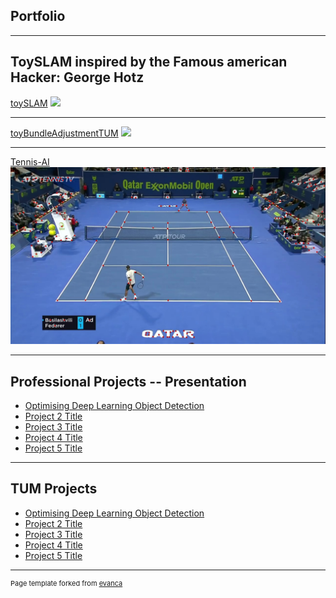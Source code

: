 ## Portfolio

---

## ToySLAM inspired by the Famous american Hacker: George Hotz 

[toySLAM](https://github.com/Oushesh/toySLAM)
<img src="images/dummy_thumbnail.jpg?raw=true"/>

---
[toyBundleAdjustmentTUM](/pdf/sample_presentation.pdf)
<img src="images/dummy_thumbnail.jpg?raw=true"/>

---
[Tennis-AI](https://github.com/Oushesh/tennis-count/blob/main/score_count/readme.md)
<img src="https://github.com/Oushesh/tennis-count/blob/main/score_count/Documentation/tennis_court_edge.jpg">

---

## Professional Projects -- Presentation

- [Optimising Deep Learning Object Detection](https://github.com/Oushesh/opti-vid/blob/main/README.md)
- [Project 2 Title](http://example.com/)
- [Project 3 Title](http://example.com/)
- [Project 4 Title](http://example.com/)
- [Project 5 Title](http://example.com/)

---
## TUM Projects
- [Optimising Deep Learning Object Detection](https://github.com/Oushesh/opti-vid/blob/main/README.md)
- [Project 2 Title](http://example.com/)
- [Project 3 Title](http://example.com/)
- [Project 4 Title](http://example.com/)
- [Project 5 Title](http://example.com/)

---
<p style="font-size:11px">Page template forked from <a href="https://github.com/evanca/quick-portfolio">evanca</a></p>
<!-- Remove above link if you don't want to attibute -->
